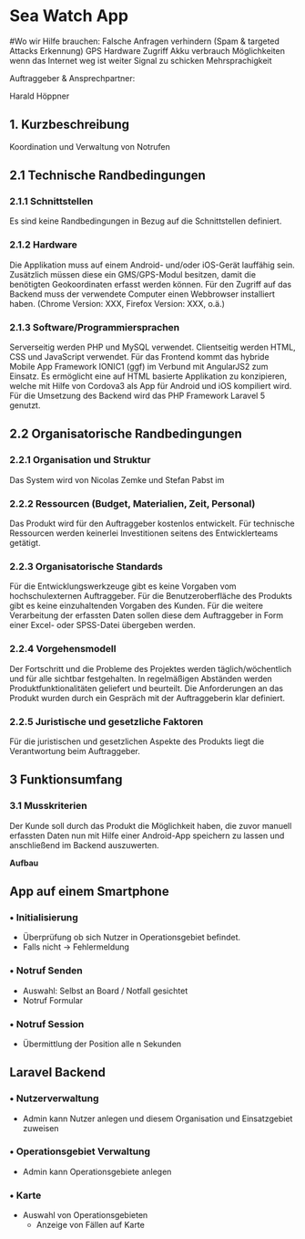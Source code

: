 # Sea Watch App

#Wo wir Hilfe brauchen:
Falsche Anfragen verhindern (Spam & targeted Attacks Erkennung)
GPS Hardware Zugriff
Akku verbrauch
Möglichkeiten wenn das Internet weg ist weiter Signal zu schicken
Mehrsprachigkeit


Auftraggeber & Ansprechpartner:

Harald Höppner

## 1. Kurzbeschreibung

Koordination und Verwaltung von Notrufen

## 2.1 Technische Randbedingungen 

### 2.1.1 Schnittstellen 
Es sind keine Randbedingungen in Bezug auf die Schnittstellen definiert. 

### 2.1.2 Hardware 
Die Applikation muss auf einem Android- und/oder iOS-Gerät lauffähig sein. Zusätzlich müssen diese ein 
GMS/GPS-Modul besitzen, damit die benötigten Geokoordinaten erfasst werden können. 
Für den Zugriff auf das Backend muss der verwendete Computer einen Webbrowser installiert 
haben. (Chrome Version: XXX, Firefox Version: XXX, o.ä.) 

### 2.1.3 Software/Programmiersprachen 
Serverseitig werden PHP und MySQL verwendet. Clientseitig werden HTML, CSS und JavaScript 
verwendet. Für das Frontend kommt das hybride Mobile App Framework IONIC1 (ggf) im Verbund mit AngularJS2 zum Einsatz. Es ermöglicht eine auf HTML basierte Applikation zu konzipieren, welche 
mit Hilfe von Cordova3 als App für Android und iOS kompiliert wird. Für die Umsetzung des 
Backend wird das PHP Framework Laravel 5 genutzt. 

## 2.2 Organisatorische Randbedingungen 
### 2.2.1 Organisation und Struktur 
Das System wird von Nicolas Zemke und Stefan Pabst im 
 
### 2.2.2 Ressourcen (Budget, Materialien, Zeit, Personal) 

Das Produkt wird für den Auftraggeber kostenlos entwickelt. Für technische Ressourcen werden keinerlei Investitionen seitens des Entwicklerteams getätigt. 

### 2.2.3 Organisatorische Standards 
Für die Entwicklungswerkzeuge gibt es keine Vorgaben vom hochschulexternen Auftraggeber. Für 
die Benutzeroberfläche des Produkts gibt es keine einzuhaltenden Vorgaben des Kunden. 
Für die weitere Verarbeitung der erfassten Daten sollen diese dem Auftraggeber in Form einer 
Excel- oder SPSS-Datei übergeben werden.

### 2.2.4 Vorgehensmodell

Der Fortschritt und die Probleme des Projektes werden täglich/wöchentlich und für alle sichtbar 
festgehalten.
In regelmäßigen Abständen werden Produktfunktionalitäten geliefert und beurteilt. Die 
Anforderungen an das Produkt wurden durch ein Gespräch mit der Auftraggeberin klar definiert. 

### 2.2.5 Juristische und gesetzliche Faktoren

Für die juristischen und gesetzlichen Aspekte des Produkts liegt die Verantwortung beim 
Auftraggeber. 


## 3 Funktionsumfang 

### 3.1 Musskriterien
Der Kunde soll durch das Produkt die Möglichkeit haben, die zuvor manuell erfassten Daten nun mit Hilfe einer Android-App speichern zu lassen und anschließend im Backend auszuwerten.

**Aufbau**

## App auf einem Smartphone

### • Initialisierung
- Überprüfung ob sich Nutzer in Operationsgebiet befindet.
- Falls nicht -> Fehlermeldung

### • Notruf Senden
- Auswahl: Selbst an Board / Notfall gesichtet
- Notruf Formular

### • Notruf Session
- Übermittlung der Position alle n Sekunden



## Laravel Backend

### • Nutzerverwaltung
- Admin kann Nutzer anlegen und diesem Organisation und Einsatzgebiet zuweisen

### • Operationsgebiet Verwaltung
- Admin kann Operationsgebiete anlegen

### • Karte
- Auswahl von Operationsgebieten
	- Anzeige von Fällen auf Karte